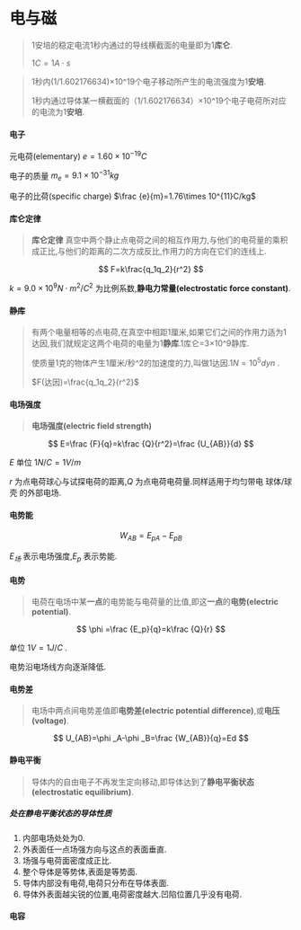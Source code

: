 # 电与磁

> 1安培的稳定电流1秒内通过的导线横截面的电量即为1**库仑**.
>
> $1C=1A\cdot s$ 

> 1秒内(1/1.602176634)×10^19个电子移动所产生的电流强度为1**安培**.
>
> 1秒内通过导体某一横截面的（1/1.602176634）×10^19个电子电荷所对应的电流为1**安培**.

#### 电子

元电荷(elementary) $e=1.60\times 10^{-19}C$ 

电子的质量 $m_e=9.1\times 10^{-31}kg$ 

电子的比荷(specific charge) $\frac {e}{m}=1.76\times 10^{11}C/kg$ 

#### 库仑定律

> **库仑定律** 真空中两个静止点电荷之间的相互作用力,与他们的电荷量的乘积成正比,与他们的距离的二次方成反比,作用力的方向在它们的连线上.

$$
F=k\frac{q_1q_2}{r^2}
$$

$k=9.0\times 10^9N\cdot m^2/C^2$ 为比例系数,**静电力常量(electrostatic force constant)**.

#### ~~静库~~

> 有两个电量相等的点电荷,在真空中相距1厘米,如果它们之间的作用力适为1达因,我们就规定这两个电荷的电量为1**静库**.1库仑=3×10^9静库.
>
> 使质量1克的物体产生1厘米/秒^2的加速度的力,叫做1达因.$1N=10^5dyn$ .
>
> $F(达因)=\frac{q_1q_2}{r^2}$ 

#### 电场强度

> **电场强度(electric field strength)**

$$
E=\frac {F}{q}=k\frac {Q}{r^2}=\frac {U_{AB}}{d}
$$

$E$ 单位 $1N/C=1V/m$ 

$r$ 为点电荷球心与试探电荷的距离,$Q$ 为点电荷电荷量.同样适用于均匀带电 球体/球壳 的外部电场.

#### 电势能

$$
W_{AB}=E_{pA}-E_{pB}
$$

$E_{场}$ 表示电场强度,$E_{p}$ 表示势能.

#### 电势

> 电荷在电场中某**一点**的电势能与电荷量的比值,即这**一点**的**电势(electric potential)**.

$$
\phi =\frac {E_p}{q}=k\frac {Q}{r}
$$

单位 $1V=1J/C$ .

电势沿电场线方向逐渐降低.

#### 电势差

> 电场中两点间电势差值即**电势差(electric potential difference)**,或**电压(voltage)**.

$$
U_{AB}=\phi _A-\phi _B=\frac {W_{AB}}{q}=Ed
$$

#### 静电平衡

> 导体内的自由电子不再发生定向移动,即导体达到了**静电平衡状态(electrostatic equilibrium)**.

##### 处在静电平衡状态的导体性质

1. 内部电场处处为0.
2. 外表面任一点场强方向与这点的表面垂直.
3. 场强与电荷面密度成正比.
4. 整个导体是等势体,表面是等势面.
5. 导体内部没有电荷,电荷只分布在导体表面.
6. 导体外表面越尖锐的位置,电荷密度越大.凹陷位置几乎没有电荷.

#### 电容

